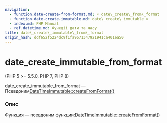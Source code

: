```yaml
---
navigation:
  - function.date-create-from-format.md: « date\_create\_from\_format
  - function.date-create-immutable.md: date\_create\_immutable »
  - index.md: PHP Manual
  - ref.datetime.md: Функції дати та часу
title: date\_create\_immutable\_from\_format
origin_hash: ddf652f5224dc9f1fa9671347921941ca401ea50
---
```

# date\_create\_immutable\_from\_format

(PHP 5 >= 5.5.0, PHP 7, PHP 8)

date\_create\_immutable\_from\_format — Псевдоним[DateTimeImmutable::createFromFormat()](datetimeimmutable.createfromformat.md)

### Опис

Функция — псевдоним функции:[DateTimeImmutable::createFromFormat()](datetimeimmutable.createfromformat.md)
